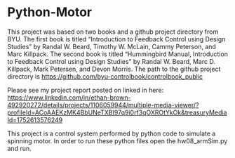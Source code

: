 # Python-Motor

This project was based on two books and a github project directory from BYU. The first book is titled “Introduction to Feedback Control using Design Studies” by Randal W. Beard, Timothy W. McLain, Cammy Peterson, and Marc Killpack. The second book is titled “Hummingbird Manual, Introduction to Feedback Control using Design Studies” by Randal W. Beard, Marc D. Killpack, Mark Petersen, and Devon Morris. The path to the github project directory is https://github.com/byu-controlbook/controlbook_public 

Please see my project report posted on linked in here:
https://www.linkedin.com/in/ethan-brown-492920272/details/projects/1106059944/multiple-media-viewer/?profileId=ACoAAEKzMK4BbUNeTXBI97q9i0rf3qOXROtYkOk&treasuryMediaId=1752613576249

This project is a control system performed by python code to simulate a spinning motor. In order to run these python files open the hw08_armSim.py and run.
